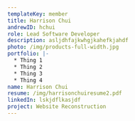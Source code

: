 ```yaml
---
templateKey: member
title: Harrison Chui
andrewID: hchui
role: Lead Software Developer
description: asljdhfajkwhgjkahefkjahdf
photo: /img/products-full-width.jpg
portfolio: |-
  * Thing 1
  * Thing 2
  * Thing 3
  * Thing 4
name: Harrison Chui
resume: /img/harrisonchuiresume2.pdf
linkedIn: lskjdflkasjdf
project: Website Reconstruction
---
```

